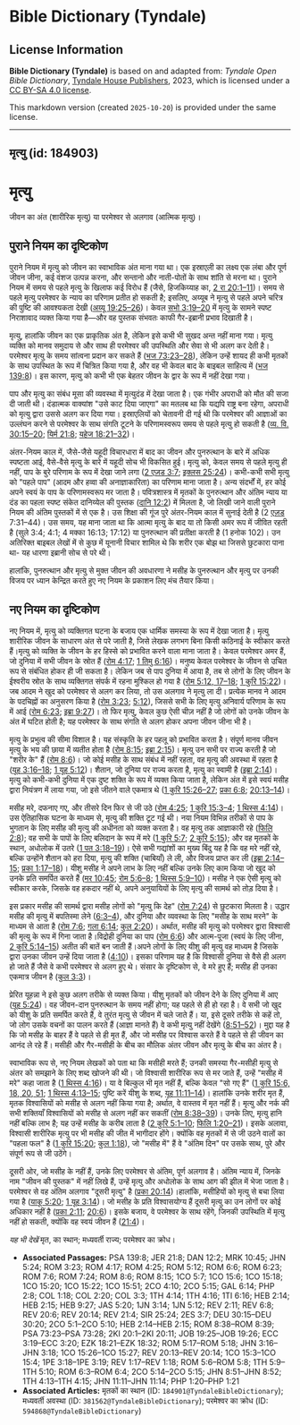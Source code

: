 # Bible Dictionary (Tyndale)

## License Information

**Bible Dictionary (Tyndale)** is based on and adapted from: _Tyndale Open Bible Dictionary_, [Tyndale House Publishers](https://tyndaleopenresources.com/), 2023, which is licensed under a [CC BY-SA 4.0 license](https://creativecommons.org/licenses/by-sa/4.0/legalcode.en).

This markdown version (created `2025-10-20`) is provided under the same license.



--------------------------------

## मृत्यु (id: 184903)

मृत्यु
======

जीवन का अंत (शारीरिक मृत्यु) या परमेश्वर से अलगाव (आत्मिक मृत्यु)।

पुराने नियम का दृष्टिकोण
------------------------

पुराने नियम में मृत्यु को जीवन का स्वाभाविक अंत माना गया था। एक इस्राएली का लक्ष्य एक लंबा और पूर्ण जीवन जीना, कई वंशज उत्पन्न करना, और सन्तानो और नाती\-पोतों के साथ शांति से मरना था। पुराने नियम में समय से पहले मृत्यु के खिलाफ कई विरोध हैं (जैसे, हिजकिय्याह का, [2 रा 20:1–11](https://ref.ly/2Kgs20:1-2Kgs20:11))। समय से पहले मृत्यु परमेश्वर के न्याय का परिणाम प्रतीत हो सकती है; इसलिए, अय्यूब ने मृत्यु से पहले अपने चरित्र की पुष्टि की आवश्यकता देखी ([अय्यू 19:25–26](https://ref.ly/Job19:25-Job19:26))। केवल [सभो 3:19–20](https://ref.ly/Eccl3:19-Eccl3:20) में मृत्यु के सामने स्पष्ट निराशावाद व्यक्त किया गया है—और वह पुस्तक संभवतः काफी गैर\-इब्रानी प्रभाव दिखाती है।

मृत्यु, हालांकि जीवन का एक प्राकृतिक अंत है, लेकिन इसे कभी भी सुखद अन्त नहीं माना गया। मृत्यु व्यक्ति को मानव समुदाय से और साथ ही परमेश्वर की उपस्थिति और सेवा से भी अलग कर देती है। परमेश्वर मृत्यु के समय सांत्वना प्रदान कर सकते हैं ([भज 73:23–28](https://ref.ly/Ps73:23-Ps73:28)), लेकिन उन्हें शायद ही कभी मृतकों के साथ उपस्थित के रूप में चित्रित किया गया है, और वह भी केवल बाद के बाइबल साहित्य में ([भज 139:8](https://ref.ly/Ps139:8))। इस कारण, मृत्यु को कभी भी एक बेहतर जीवन के द्वार के रूप में नहीं देखा गया।

पाप और मृत्यु का संबंध मूसा की व्यवस्था में मृत्युदंड में देखा जाता है। एक गंभीर अपराधी को मौत की सजा दी जाती थी। दंडात्मक वाक्यांश "उसे काट दिया जाएगा" का मतलब था कि यद्यपि राष्ट्र बना रहेगा, अपराधी को मृत्यु द्वारा उससे अलग कर दिया गया। इस्राएलियों को चेतावनी दी गई थी कि परमेश्वर की आज्ञाओं का उल्लंघन करने से परमेश्वर के साथ संगति टूटने के परिणामस्वरूप समय से पहले मृत्यु हो सकती है ([व्य. वि. 30:15–20](https://ref.ly/Deut30:15-Deut30:20); [यिर्म 21:8](https://ref.ly/Jer21:8); [यहेज 18:21–32](https://ref.ly/Ezek18:21-Ezek18:32))।

अंतर\-नियम काल में, जैसे\-जैसे यहूदी विचारधारा में बाद का जीवन और पुनरुत्थान के बारे में अधिक स्पष्टता आई, वैसे\-वैसे मृत्यु के बारे में यहूदी सोच भी विकसित हुई। मृत्यु को, केवल समय से पहले मृत्यु ही नहीं, पाप के बुरे परिणाम के रूप में देखा जाने लगा ([2 एज़ड 3:7](https://ref.ly/2Esd3:7); [इक्लस 25:24](https://ref.ly/Sir25:24))। कभी\-कभी सभी मृत्यु को "पहले पाप" (आदम और हव्वा की अनाज्ञाकारिता) का परिणाम माना जाता है। अन्य संदर्भों में, हर कोई अपने स्वयं के पाप के परिणामस्वरूप मर जाता है। पवित्रशास्त्र में मृतकों के पुनरुत्थान और अंतिम न्याय या दंड का पहला स्पष्ट संकेत दानिय्येल की पुस्तक ([दानि 12:2](https://ref.ly/Dan12:2)) में मिलता है, जो लिखी जाने वाली पुराने नियम की अंतिम पुस्तकों में से एक है। उस शिक्षा की गूंज पुरे अंतर\-नियम काल में सुनाई देती है (2 [एज़ड](https://ref.ly/2Esd3:7) 7:31–44\)। उस समय, यह माना जाता था कि आत्मा मृत्यु के बाद या तो किसी अमर रूप में जीवित रहती है (सुले 3:4; 4:1; 4 मक्का 16:13; 17:12\) या पुनरुत्थान की प्रतीक्षा करती है (1 हनोक 102\)। उन अतिरिक्त बाइबल लेखों में से कुछ में यूनानी विचार शामिल थे कि शरीर एक बोझ था जिससे छुटकारा पाना था\- यह धारणा इब्रानी सोच से परे थी।

हालांकि, पुनरुत्थान और मृत्यु से मुक्त जीवन की अवधारणा ने मसीह के पुनरुत्थान और मृत्यु पर उनकी विजय पर ध्यान केन्द्रित करते हुए नए नियम के प्रकाशन लिए मंच तैयार किया।

नए नियम का दृष्टिकोण
--------------------

नए नियम में, मृत्यु को व्यक्तिगत घटना के बजाय एक धार्मिक समस्या के रूप में देखा जाता है। मृत्यु शारीरिक जीवन के साधारण अंत से परे जाती है, जिसे लेखक लगभग बिना किसी कठिनाई के स्वीकार करते हैं।मृत्यु को व्यक्ति के जीवन के हर हिस्से को प्रभावित करने वाला माना जाता है। केवल परमेश्वर अमर हैं, जो दुनिया में सभी जीवन के स्रोत हैं ([रोम 4:17](https://ref.ly/Rom4:17); [1 तिमु 6:16](https://ref.ly/1Tim6:16))। मनुष्य केवल परमेश्वर के जीवन से उचित रूप से संबंधित होकर ही जी सकता है। लेकिन जब से पाप दुनिया में आया है, तब से लोगों के लिए जीवन के ईश्वरीय स्रोत के साथ व्यक्तिगत संपर्क में रहना मुश्किल हो गया है ([रोम 5:12, 17–18](https://ref.ly/Rom5:12); [1 कुरि 15:22](https://ref.ly/1Cor15:22))।जब आदम ने खुद को परमेश्वर से अलग कर लिया, तो उस अलगाव ने मृत्यु ला दी। प्रत्येक मानव ने आदम के पदचिह्नों का अनुसरण किया है ([रोम 3:23](https://ref.ly/Rom3:23); [5:12](https://ref.ly/Rom5:12)), जिससे सभी के लिए मृत्यु अनिवार्य परिणाम के रूप में आई ([रोम 6:23](https://ref.ly/Rom6:23); [इब्रा 9:27](https://ref.ly/Heb9:27))। तो फिर मृत्यु, केवल कुछ ऐसी चीज़ नहीं है जो लोगों को उनके जीवन के अंत में घटित होती है; यह परमेश्वर के साथ संगति से अलग होकर अपना जीवन जीना भी है।

मृत्यु के प्रभुत्व की सीमा विशाल है। यह संस्कृति के हर पहलू को प्रभावित करता है। संपूर्ण मानव जीवन मृत्यु के भय की छाया में व्यतीत होता है ([रोम 8:15](https://ref.ly/Rom8:15); [इब्रा 2:15](https://ref.ly/Heb2:15))। मृत्यु उन सभी पर राज्य करती है जो "शरीर के" हैं ([रोम 8:6](https://ref.ly/Rom8:6))। जो कोई मसीह के साथ संबंध में नहीं रहता, वह मृत्यु की अवस्था में रहता है ([यूह 3:16–18](https://ref.ly/John3:16-John3:18); [1 यूह 5:12](https://ref.ly/1John5:12))। शैतान, जो दुनिया पर राज्य करता है, मृत्यु का स्वामी है ([इब्रा 2:14](https://ref.ly/Heb2:14))। मृत्यु को कभी\-कभी दुनिया में एक दुष्ट शक्ति के रूप में व्यक्त किया जाता है, लेकिन अंत में इसे स्वयं मसीह द्वारा नियंत्रण में लाया गया, जो इसे जीतने वाले एकमात्र थे ([1 कुरि 15:26–27](https://ref.ly/1Cor15:26-1Cor15:27); [प्रका 6:8](https://ref.ly/Rev6:8); [20:13–14](https://ref.ly/Rev20:13-Rev20:14))।

मसीह मरे, दफनाए गए, और तीसरे दिन फिर से जी उठे ([रोम 4:25](https://ref.ly/Rom4:25); [1 कुरि 15:3–4](https://ref.ly/1Cor15:3-1Cor15:4); [1 थिस्स 4:14](https://ref.ly/1Thess4:14))। उस ऐतिहासिक घटना के माध्यम से, मृत्यु की शक्ति टूट गई थी। नया नियम विभिन्न तरीकों से पाप के भुगतान के लिए मसीह की मृत्यु की अधीनता को व्यक्त करता है। वह मृत्यु तक आज्ञाकारी रहे ([फिलि 2:8](https://ref.ly/Phil2:8)); वह सभी के पापों के लिए बलिदान के रूप में मरे ([1 कुरि 5:7](https://ref.ly/1Cor5:7); [2 कुरि 5:15](https://ref.ly/2Cor5:15)); और वह मृतकों के स्थान, अधोलोक में उतरे ([1 पत 3:18–19](https://ref.ly/1Pet3:18-1Pet3:19))। ऐसे सभी गद्यांशों का मुख्य बिंदु यह है कि वह मरे नहीं रहे, बल्कि उन्होंने शैतान को हरा दिया, मृत्यु की शक्ति (चाबियाँ) ले ली, और विजय प्राप्त कर ली ([इब्रा 2:14–15](https://ref.ly/Heb2:14-Heb2:15); [प्रका 1:17–18](https://ref.ly/Rev1:17-Rev1:18))। यीशु मसीह ने अपने लाभ के लिए नहीं बल्कि उनके लिए काम किया जो खुद को उनके प्रति समर्पित करते हैं ([मर 10:45](https://ref.ly/Mark10:45); [रोम 5:6–8](https://ref.ly/Rom5:6-Rom5:8); [1 थिस्स 5:9–10](https://ref.ly/1Thess5:9-1Thess5:10))। मसीह ने एक ऐसी मृत्यु को स्वीकार करके, जिसके वह हकदार नहीं थे, अपने अनुयायियों के लिए मृत्यु की सामर्थ को तोड़ दिया है।

इस प्रकार मसीह की सामर्थ द्वारा मसीह लोगों को "मृत्यु कि देह" ([रोम 7:24](https://ref.ly/Rom7:24)) से छुटकारा मिलता है। उद्धार मसीह की मृत्यु में बपतिस्मा लेने ([6:3–4](https://ref.ly/Rom6:3-Rom6:4)), और दुनिया और व्यवस्था के लिए "मसीह के साथ मरने" के माध्यम से आता है ([रोम 7:6](https://ref.ly/Rom7:6); [गला 6:14](https://ref.ly/Gal6:14); [कुल 2:20](https://ref.ly/Col2:20))। अर्थात, मसीह की मृत्यु को परमेश्वर द्वारा विश्वासी की मृत्यु के रूप में गिना जाता है।विद्रोही दुनिया का पाप ([रोम 6:6](https://ref.ly/Rom6:6)) और आत्म\-पूजा (स्वयं के लिए जीना, [2 कुरि 5:14–15](https://ref.ly/2Cor5:14-2Cor5:15)) अतीत की बातें बन जाती हैं।अपने लोगों के लिए यीशु की मृत्यु वह माध्यम है जिसके द्वारा उनका जीवन उन्हें दिया जाता है ([4:10](https://ref.ly/2Cor4:10))। इसका परिणाम यह है कि विश्वासी दुनिया से वैसे ही अलग हो जाते हैं जैसे वे कभी परमेश्वर से अलग हुए थे। संसार के दृष्टिकोण से, वे मरे हुए हैं; मसीह ही उनका एकमात्र जीवन है ([कुल 3:3](https://ref.ly/Col3:3))।

प्रेरित यूहन्ना ने इसे कुछ अलग तरीके से व्यक्त किया। यीशु मृतकों को जीवन देने के लिए दुनिया में आए ([यूह 5:24](https://ref.ly/John5:24))। वह जीवन\-दान पुनरुत्थान के समय नहीं होगा; यह पहले से ही हो रहा है। वे सभी जो खुद को यीशु के प्रति समर्पित करते हैं, वे तुरंत मृत्यु से जीवन में चले जाते हैं। या, इसे दूसरे तरीके से कहें तो, जो लोग उसके वचनों का पालन करते हैं (आज्ञा मानते हैं) वे कभी मृत्यु नहीं देखेंगे ([8:51–52](https://ref.ly/John8:51-John8:52))। मुद्दा यह है कि जो मसीह के बाहर हैं वे पहले से ही मृत हैं, और जो मसीह पर विश्वास करते हैं वे पहले से ही जीवन का आनंद ले रहे हैं। मसीही और गैर\-मसीही के बीच का मौलिक अंतर जीवन और मृत्यु के बीच का अंतर है।

स्वाभाविक रूप से, नए नियम लेखकों को पता था कि मसीही मरते हैं; उनकी समस्या गैर\-मसीही मृत्यु से अंतर को समझाने के लिए शब्द खोजने की थी। जो विश्वासी शारीरिक रूप से मर जाते हैं, उन्हें "मसीह में मरे" कहा जाता है ([1 थिस्स 4:16](https://ref.ly/1Thess4:16))। या वे बिल्कुल भी मृत नहीं हैं, बल्कि केवल "सो गए हैं" ([1 कुरि 15:6, 18, 20, 51](https://ref.ly/1Cor15:6); [1 थिस्स 4:13–15](https://ref.ly/1Thess4:13-1Thess4:15); पुष्टि करें यीशु के शब्द, [यूह 11:11–14](https://ref.ly/John11:11-John11:14))। हालांकि उनके शरीर मृत हैं, मृतक विश्वासियों को मसीह से अलग नहीं किया गया है; अर्थात, वे वास्तव में मृत नहीं हैं। मृत्यु और नर्क की सभी शक्तियाँ विश्वासियों को मसीह से अलग नहीं कर सकतीं ([रोम 8:38–39](https://ref.ly/Rom8:38-Rom8:39))। उनके लिए, मृत्यु हानि नहीं बल्कि लाभ है; यह उन्हें मसीह के करीब लाता है ([2 कुरि 5:1–10](https://ref.ly/2Cor5:1-2Cor5:10); [फिलि 1:20–21](https://ref.ly/Phil1:20-Phil1:21))। इसके अलावा, विश्वासी शारीरिक मृत्यु पर भी मसीह की जीत में भागीदार होंगे। क्योंकि वह मृतकों में से जी उठने वालों का "पहला फल" है ([1 कुरि 15:20](https://ref.ly/1Cor15:20); [कुल 1:18](https://ref.ly/Col1:18)), जो "मसीह में" हैं वे "अंतिम दिन" पर उसके साथ, पुरे और संपूर्ण रूप से जी उठेंगे।

दूसरी ओर, जो मसीह के नहीं हैं, उनके लिए परमेश्वर से अंतिम, पूर्ण अलगाव है। अंतिम न्याय में, जिनके नाम "जीवन की पुस्तक" में नहीं लिखे हैं, उन्हें मृत्यु और अधोलोक के साथ आग की झील में भेजा जाता है। परमेश्वर से वह अंतिम अलगाव "दूसरी मृत्यु" है ([प्रका 20:14](https://ref.ly/Rev20:14))।हालांकि, मसीहियों को मृत्यु से बचा लिया गया है ([याकू 5:20](https://ref.ly/Jas5:20); [1 यूह 3:14](https://ref.ly/1John3:14))। जो मसीह के प्रति विश्वासयोग्य हैं दूसरी मृत्यु का उन लोगों पर कोई अधिकार नहीं है ([प्रका 2:11](https://ref.ly/Rev2:11); [20:6](https://ref.ly/Rev20:6))। इसके बजाय, वे परमेश्वर के साथ रहेंगे, जिनकी उपस्थिति में मृत्यु नहीं हो सकती, क्योंकि वह स्वयं जीवन हैं ([21:4](https://ref.ly/Rev21:4))।

*यह भी देखें* मृत, का स्थान; मध्यवर्ती राज्य; परमेश्वर का क्रोध।

* **Associated Passages:** PSA 139:8; JER 21:8; DAN 12:2; MRK 10:45; JHN 5:24; ROM 3:23; ROM 4:17; ROM 4:25; ROM 5:12; ROM 6:6; ROM 6:23; ROM 7:6; ROM 7:24; ROM 8:6; ROM 8:15; 1CO 5:7; 1CO 15:6; 1CO 15:18; 1CO 15:20; 1CO 15:22; 1CO 15:51; 2CO 4:10; 2CO 5:15; GAL 6:14; PHP 2:8; COL 1:18; COL 2:20; COL 3:3; 1TH 4:14; 1TH 4:16; 1TI 6:16; HEB 2:14; HEB 2:15; HEB 9:27; JAS 5:20; 1JN 3:14; 1JN 5:12; REV 2:11; REV 6:8; REV 20:6; REV 20:14; REV 21:4; SIR 25:24; 2ES 3:7; DEU 30:15–DEU 30:20; 2CO 5:1–2CO 5:10; HEB 2:14–HEB 2:15; ROM 8:38–ROM 8:39; PSA 73:23–PSA 73:28; 2KI 20:1–2KI 20:11; JOB 19:25–JOB 19:26; ECC 3:19–ECC 3:20; EZK 18:21–EZK 18:32; ROM 5:17–ROM 5:18; JHN 3:16–JHN 3:18; 1CO 15:26–1CO 15:27; REV 20:13–REV 20:14; 1CO 15:3–1CO 15:4; 1PE 3:18–1PE 3:19; REV 1:17–REV 1:18; ROM 5:6–ROM 5:8; 1TH 5:9–1TH 5:10; ROM 6:3–ROM 6:4; 2CO 5:14–2CO 5:15; JHN 8:51–JHN 8:52; 1TH 4:13–1TH 4:15; JHN 11:11–JHN 11:14; PHP 1:20–PHP 1:21
* **Associated Articles:** मृतकों का स्थान (ID: `184901@TyndaleBibleDictionary`); मध्यवर्ती अवस्था (ID: `381562@TyndaleBibleDictionary`); परमेश्वर का क्रोध (ID: `594868@TyndaleBibleDictionary`)

